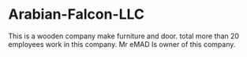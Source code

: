 # Arabian-Falcon-LLC
This is a wooden company make furniture and door.
total more than 20 employees work in this company.
Mr eMAD Is owner of this company.
